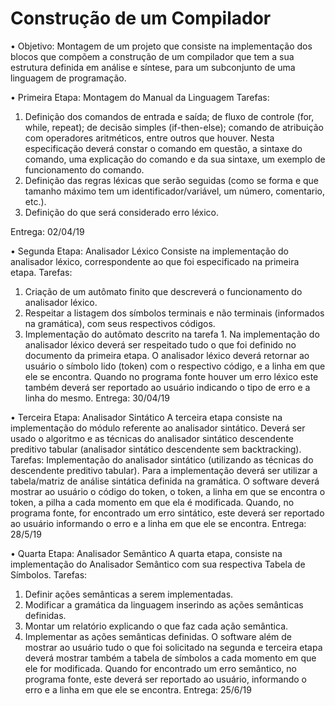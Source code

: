 # Construção de um Compilador

• Objetivo:
  Montagem de um projeto que consiste na implementação dos blocos que compõem a construção de um compilador que tem a sua estrutura definida em análise e síntese, para um subconjunto de uma linguagem de programação.

• Primeira Etapa: Montagem do Manual da Linguagem
Tarefas:
1) Definição dos comandos de entrada e saída; de fluxo de controle (for, while, repeat); de decisão simples (if-then-else); comando de atribuição com operadores aritméticos, entre outros que houver. Nesta especificação deverá constar o comando em questão, a sintaxe do comando, uma explicação do comando e da sua sintaxe, um exemplo de funcionamento do comando.
2) Definição das regras léxicas que serão seguidas (como se forma e que tamanho máximo tem um identificador/variável, um número, comentario, etc.).
3) Definição do que será considerado erro léxico.

Entrega: 02/04/19

• Segunda Etapa: Analisador Léxico
  Consiste na implementação do analisador léxico, correspondente ao que foi especificado na primeira etapa.
Tarefas:
1) Criação de um autômato finito que descreverá o funcionamento do analisador léxico.
2) Respeitar a listagem dos símbolos terminais e não terminais (informados na gramática), com seus respectivos códigos.
3) Implementação do autômato descrito na tarefa 1.
Na implementação do analisador léxico deverá ser respeitado tudo o que foi definido no documento da primeira
etapa. O analisador léxico deverá retornar ao usuário o símbolo lido (token) com o respectivo código, e a linha em que
ele se encontra. Quando no programa fonte houver um erro léxico este também deverá ser reportado ao usuário indicando o tipo
de erro e a linha do mesmo.
Entrega: 30/04/19

• Terceira Etapa: Analisador Sintático
  A terceira etapa consiste na implementação do módulo referente ao analisador sintático. Deverá ser usado o algoritmo e as técnicas do analisador sintático descendente preditivo tabular (analisador sintático descendente sem backtracking).
Tarefas:
Implementação do analisador sintático (utilizando as técnicas do descendente preditivo tabular). Para a implementação deverá ser utilizar a tabela/matriz de análise sintática definida na gramática. O software deverá mostrar ao usuário o código do token, o token, a linha em que se encontra o token, a pilha a cada momento em que ela é modificada. Quando, no programa fonte, for encontrado um erro sintático, este deverá ser reportado ao usuário informando o erro e a linha em que ele se encontra.
Entrega: 28/5/19

• Quarta Etapa: Analisador Semântico
  A quarta etapa, consiste na implementação do Analisador Semântico com sua respectiva Tabela de Símbolos.
Tarefas:
1) Definir ações semânticas a serem implementadas.
2) Modificar a gramática da linguagem inserindo as ações semânticas definidas.
3) Montar um relatório explicando o que faz cada ação semântica.
4) Implementar as ações semânticas definidas.
  O software além de mostrar ao usuário tudo o que foi solicitado na segunda e terceira etapa deverá mostrar também a tabela de símbolos a cada momento em que ele for modificada. Quando for encontrado um erro semântico, no programa fonte, este deverá ser reportado ao usuário, informando o erro e a linha em que ele se encontra.
Entrega: 25/6/19

